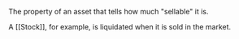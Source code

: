 The property of an asset that tells how much "sellable" it is.

A [[Stock]], for example, is liquidated when it is sold in the market.
